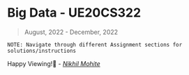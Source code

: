 # Big Data - UE20CS322
> August, 2022 - December, 2022

`NOTE: Navigate through different Assignment sections for solutions/instructions`


Happy Viewing!🌼 - 
[*Nikhil Mohite*](https://www.github.com/nkilm)
